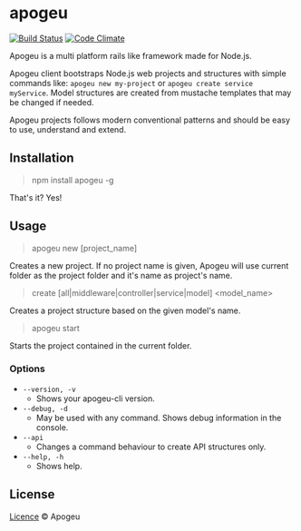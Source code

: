 # apogeu

[![Build Status](https://travis-ci.org/apogeu/apogeu.svg?branch=master)](https://travis-ci.org/apogeu/apogeu)
[![Code Climate](https://codeclimate.com/github/apogeu/apogeu/badges/gpa.svg)](https://codeclimate.com/github/apogeu/apogeu)

Apogeu is a multi platform rails like framework made for Node.js.

Apogeu client bootstraps Node.js web projects and structures with
simple commands like: `apogeu new my-project` or `apogeu create service myService`.
Model structures are created from mustache templates that may be changed if needed.

Apogeu projects follows modern conventional patterns and should be easy to use, understand and extend.

## Installation
> npm install apogeu -g

That's it? Yes!

## Usage
> apogeu new [project_name]

Creates a new project. If no project name is given, Apogeu will use current folder as the project folder and it's name as project's name.

> create <type> [all|middleware|controller|service|model] <model_name>

Creates a project structure based on the given model's name.

> apogeu start

Starts the project contained in the current folder.

### Options
* `--version, -v`
    - Shows your apogeu-cli version.
* `--debug, -d`
    - May be used with any command. Shows debug information in the console.
* `--api`
    - Changes a command behaviour to create API structures only.
* `--help, -h`
    - Shows help.

## License
[Licence](https://raw.githubusercontent.com/apogeu/apogeu/master/LICENSE) © Apogeu
